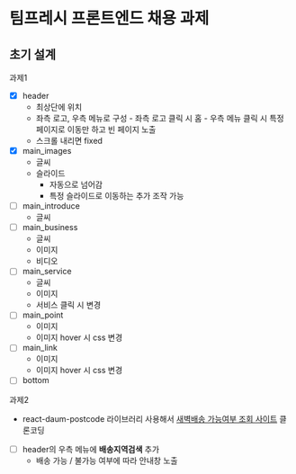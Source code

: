# 팀프레시 프론트엔드 채용 과제

## 초기 설계

과제1

- [x] header
  - 최상단에 위치
  - 좌측 로고, 우측 메뉴로 구성 - 좌측 로고 클릭 시 홈 - 우측 메뉴 클릭 시 특정 페이지로 이동만 하고 빈 페이지 노출
  - 스크롤 내리면 fixed
- [x] main_images
  - 글씨
  - 슬라이드
    - 자동으로 넘어감
    - 특정 슬라이드로 이동하는 추가 조작 가능
- [ ] main_introduce
  - 글씨
- [ ] main_business
  - 글씨
  - 이미지
  - 비디오
- [ ] main_service
  - 글씨
  - 이미지
  - 서비스 클릭 시 변경
- [ ] main_point
  - 이미지
  - 이미지 hover 시 css 변경
- [ ] main_link
  - 이미지
  - 이미지 hover 시 css 변경
- [ ] bottom

과제2

- react-daum-postcode 라이브러리 사용해서 [새벽배송 가능여부 조회 사이트](https://tmsdev.teamfresh.co.kr/popup/deliveryAreaSearchPopupForCustomer) 클론코딩
- [ ] header의 우측 메뉴에 **배송지역검색** 추가
  - 배송 가능 / 불가능 여부에 따라 안내창 노출
